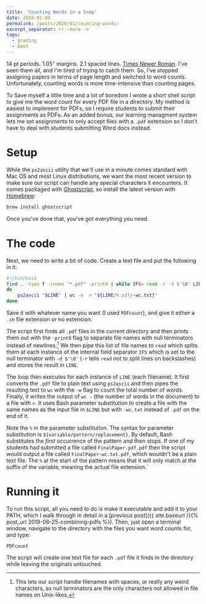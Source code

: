 ```yaml
---
title: 'Counting Words in a Snap'
date: 2020-01-05
permalink: /posts/2020/01/counting-words/
excerpt_separator: <!--more-->
tags:
  - grading
  - bash
---
```


14 pt periods. 1.05" margins. 2.1 spaced lines. [Times Newer Roman](https://timesnewerroman.com/). I've seen them all, and I'm tired of trying to catch them. So, I've stopped assigning papers in terms of page length and switched to word counts. Unfortunately, counting words is more time-intensive than counting pages.
<!--more-->
To Save myself a little time and a lot of boredom I wrote a short shell script to give me the word count for every PDF file in a directory. My method is easiest to implement for PDFs, so I require students to submit their assignments as PDFs. As an added bonus, our learning managment system lets me set assignments to only accept files with a `.pdf` extension so I don't have to deal with students submitting Word docs instead.

# Setup

While the `ps2ascii` utility that we'll use in a minute comes standard with Mac OS and most Linux distributions, we want the most recent version to make sure our script can handle any special characters it encounters. It comes packaged with [Ghostscript](https://www.ghostscript.com/), so install the latest version with [Homebrew](https://brew.sh/):

```bash
brew install ghostscript
```

Once you've done that, you've got everything you need.

# The code

Next, we need to write a bit of code. Create a text file and put the following in it:

```bash
#!/bin/bash
find . -type f -iname "*.pdf" -print0 | while IFS= read -r -d $'\0' LINE
do
    ps2ascii "$LINE" | wc -w  > "${LINE/%.pdf/-wc.txt}"
done
```

Save it with whatever name you want (I used `PDFcount`), and give it either a `.sh` file extension or no extension.

The script first finds all `.pdf` files in the current directory and then prints them out with the `-print0` flag to separate file names with null terminators instead of newlines.[^1] We then pipe this list of file names to `read` which splits them at each instance of the internal field separator `IFS` which is set to the null terminator with `-d $'\0'` (`-r` tells `read` not to split lines on backslashes) and stores the result in `LINE`.

The loop then executes for each instance of `LINE` (each filename). It first converts the `.pdf` file to plain text using `ps2ascii` and then pipes the resulting text to `wc` with the `-w` flag to count the total number of words. Finally, it writes the output of `wc -` (the number of words in the document) to a file with `>`. It uses Bash parameter substitution to create a file with the same names as the input file in `$LINE` but with `-wc.txt` instead of `.pdf` on the end of it.

Note the `%` in the parameter substitution. The syntax for parameter substitution is `${variable/pattern/replacement}`. By default, Bash substitutes the *first* occurrence of the pattern and then stops. If one of my students had submitted a file called `FinalPaper.pdf.pdf` then the script would output a file called `FinalPaper-wc.txt.pdf`, which wouldn't be a plain text file. The `%` at the start of the pattern means that it will only match at the suffix of the variable, meaning the actual file extension.`

# Running it

To run this script, all you need to do is make it executable and add it to your PATH, which I walk through in detail in a [previous post]({{ site.baseurl }}{% post_url 2019-06-25-combining-pdfs %}). Then, just open a terminal window, navigate to the directory with the files you want word counts for, and type:

```bash
PDFcount
```

The script will create one text file for each `.pdf` file it finds in the directory while leaving the originals untouched.

[^1]: This lets our script handle filenames with spaces, or really any weird characters, as null terminators are the only characters not allowed in file names on Unix-likes.